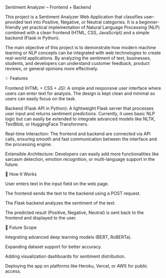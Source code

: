 Sentiment Analyzer – Frontend + Backend

This project is a Sentiment Analyzer Web Application that classifies user-provided text into Positive, Negative, or Neutral categories. It is a beginner-friendly yet practical implementation of Natural Language Processing (NLP) combined with a clean frontend (HTML, CSS, JavaScript) and a simple backend (Flask in Python).

The main objective of this project is to demonstrate how modern machine learning or NLP concepts can be integrated with web technologies to create real-world applications. By analyzing the sentiment of text, businesses, students, and developers can understand customer feedback, product reviews, or general opinions more effectively.

✨ Features

Frontend (HTML + CSS + JS):
A simple and responsive user interface where users can enter text for analysis. The design is kept clean and minimal so users can easily focus on the task.

Backend (Flask API in Python):
A lightweight Flask server that processes user input and returns sentiment predictions. Currently, it uses basic NLP logic but can easily be extended to integrate advanced models like NLTK, TextBlob, or HuggingFace Transformers.

Real-time Interaction:
The frontend and backend are connected via API calls, ensuring smooth and fast communication between the interface and the processing engine.

Extensible Architecture:
Developers can easily add more functionalities like sarcasm detection, emotion recognition, or multi-language support in the future.

🚀 How It Works

User enters text in the input field on the web page.

The frontend sends the text to the backend using a POST request.

The Flask backend analyzes the sentiment of the text.

The predicted result (Positive, Negative, Neutral) is sent back to the frontend and displayed to the user.

🔮 Future Scope

Integrating advanced deep learning models (BERT, RoBERTa).

Expanding dataset support for better accuracy.

Adding visualization dashboards for sentiment distribution.

Deploying the app on platforms like Heroku, Vercel, or AWS for public access.
